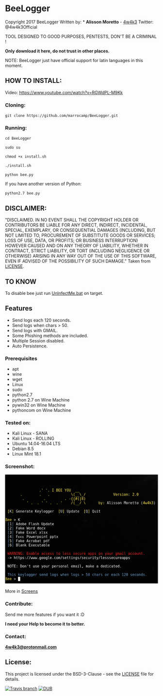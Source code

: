 # BeeLogger

Copyright 2017 BeeLogger
Written by: * **Alisson Moretto** - [4w4k3](https://github.com/4w4k3)
Twitter: @4w4k3Official

TOOL DESIGNED TO GOOD PURPOSES, PENTESTS, DON'T BE A CRIMINAL !

**Only download it here, do not trust in other places.**

NOTE: BeeLogger just have official support for latin languages in this moment.

## HOW TO INSTALL:

Video: https://www.youtube.com/watch?v=RGWdPL-M9Kk

### Cloning:
```
git clone https://github.com/marrocamp/BeeLogger.git
```

### Running:
```
cd BeeLogger
```

```
sudo su
```

```
chmod +x install.sh
```

```
./install.sh
```

```
python bee.py
```

If you have another version of Python:

```
python2.7 bee.py
```

## DISCLAIMER: 

"DISCLAIMED. IN NO EVENT SHALL THE COPYRIGHT HOLDER OR CONTRIBUTORS BE LIABLE
FOR ANY DIRECT, INDIRECT, INCIDENTAL, SPECIAL, EXEMPLARY, OR CONSEQUENTIAL
DAMAGES (INCLUDING, BUT NOT LIMITED TO, PROCUREMENT OF SUBSTITUTE GOODS OR
SERVICES; LOSS OF USE, DATA, OR PROFITS; OR BUSINESS INTERRUPTION) HOWEVER
CAUSED AND ON ANY THEORY OF LIABILITY, WHETHER IN CONTRACT, STRICT LIABILITY,
OR TORT (INCLUDING NEGLIGENCE OR OTHERWISE) ARISING IN ANY WAY OUT OF THE USE
OF THIS SOFTWARE, EVEN IF ADVISED OF THE POSSIBILITY OF SUCH DAMAGE."
Taken from [LICENSE](LICENSE).

## TO KNOW
To disable bee just run [UnInfectMe.bat](UnInfectMe.bat) on target.

## Features 

- Send logs each 120 seconds.
- Send logs when chars > 50.
- Send logs with GMAIL.
- Some Phishing methods are included.
- Multiple Session disabled.
- Auto Persistence.

### Prerequisites

* apt
* wine
* wget
* Linux
* sudo
* python2.7
* python 2.7 on Wine Machine
* pywin32 on Wine Machine
* pythoncom on Wine Machine

### Tested on:

+ Kali Linux - SANA
+ Kali Linux - ROLLING
+ Ubuntu 14.04-16.04 LTS
+ Debian 8.5
+ Linux Mint 18.1



### Screenshot:
![Shot](https://github.com/marrocamp/BeeLogger/blob/master/Screens/shot.png)

More in [Screens](Screens)

### Contribute:
Send me more features if you want it :D

**I need your Help to become it to better.**

### Contact:
**4w4k3@protonmail.com**

## License:

This project is licensed under the BSD-3-Clause - see the [LICENSE](LICENSE) file for details.

[![Travis branch](https://img.shields.io/travis/rust-lang/rust/master.svg)](https://github.com/marrocamp/BeeLogger) [![DUB](https://img.shields.io/dub/l/vibe-d.svg)](https://github.com/marrocamp/BeeLogger)
